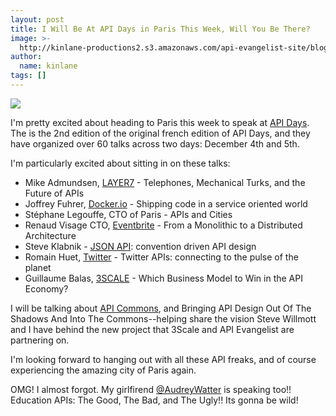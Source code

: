 ```yaml
---
layout: post
title: I Will Be At API Days in Paris This Week, Will You Be There?
image: >-
  http://kinlane-productions2.s3.amazonaws.com/api-evangelist-site/blog/api-days-fonz.png
author:
  name: kinlane
tags: []
---
```

[![](https://s3.amazonaws.com/kinlane-productions2/events/api-days-paris-france/api-days-fonz.png)](http://apidays.io/)

I'm pretty excited about heading to Paris this week to speak at [API Days](http://apidays.io/ "API Days"). The is the 2nd edition of the original french edition of API Days, and they have organized over 60 talks across two days: December 4th and 5th.

I'm particularly excited about sitting in on these talks:

*   Mike Admundsen, [LAYER7](http://www.layer7tech.com/ "Layer7") - Telephones, Mechanical Turks, and the Future of APIs
*   Joffrey Fuhrer, [Docker.io](http://www.docker.io/ "Docker.io") - Shipping code in a service oriented world
*   Stéphane Legouffe, CTO of Paris - APIs and Cities
*   Renaud Visage CTO, [Eventbrite](http://developer.eventbrite.com/) - From a Monolithic to a Distributed Architecture
*   Steve Klabnik - [JSON API](http://jsonapi.org/): convention driven API design
*   Romain Huet, [Twitter](https://dev.twitter.com/) - Twitter APIs: connecting to the pulse of the planet
*   Guillaume Balas, [3SCALE](http://bit.ly/13esk6Q "3Scale") - Which Business Model to Win in the API Economy?

I will be talking about [API Commons](http://apicommons.org "API Commons"), and Bringing API Design Out Of The Shadows And Into The Commons--helping share the vision Steve Willmott and I have behind the new project that 3Scale and API Evangelist are partnering on.

I'm looking forward to hanging out with all these API freaks, and of course experiencing the amazing city of Paris again.

OMG! I almost forgot. My girlfirend [@AudreyWatter](https://twitter.com/audreywatters) is speaking too!! Education APIs: The Good, The Bad, and The Ugly!! Its gonna be wild!